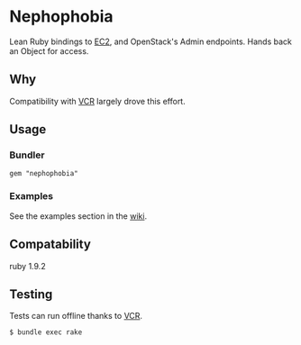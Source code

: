 # Nephophobia

Lean Ruby bindings to [EC2](http://aws.amazon.com/ec2/), and OpenStack's Admin endpoints.  Hands back an Object for access.

## Why

Compatibility with [VCR](https://github.com/myronmarston/vcr) largely drove this effort.

## Usage

### Bundler

    gem "nephophobia"

### Examples

See the examples section in the [wiki](http://github.com/retr0h/nephophobia/wiki).

## Compatability

ruby 1.9.2

## Testing

Tests can run offline thanks to [VCR](https://github.com/myronmarston/vcr).

    $ bundle exec rake
